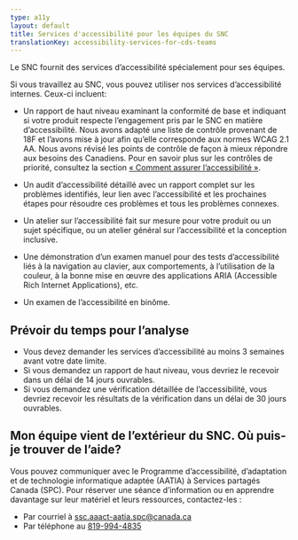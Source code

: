 ```yaml
---
type: a11y
layout: default
title: Services d'accessibilité pour les équipes du SNC
translationKey: accessibility-services-for-cds-teams
---
```


Le SNC fournit des services d’accessibilité spécialement pour ses équipes.

Si vous travaillez au SNC, vous pouvez utiliser nos services d’accessibilité internes. Ceux-ci incluent:

- Un rapport de haut niveau examinant la conformité de base et indiquant si votre produit respecte l’engagement pris par le SNC en matière d’accessibilité. Nous avons adapté une liste de contrôle provenant de 18F et l’avons mise à jour afin qu’elle corresponde aux normes WCAG 2.1 AA. Nous avons révisé les points de contrôle de façon à mieux répondre aux besoins des Canadiens. Pour en savoir plus sur les contrôles de priorité, consultez la section [« Comment assurer l’accessibilité »](/a11y/comment-le-rendre-accessible/).

- Un audit d’accessibilité détaillé avec un rapport complet sur les problèmes identifiés, leur lien avec l’accessibilité et les prochaines étapes pour résoudre ces problèmes et tous les problèmes connexes.

- Un atelier sur l’accessibilité fait sur mesure pour votre produit ou un sujet spécifique, ou un atelier général sur l’accessibilité et la conception inclusive.

- Une démonstration d’un examen manuel pour des tests d’accessibilité liés à la navigation au clavier, aux comportements, à l’utilisation de la couleur, à la bonne mise en œuvre des applications ARIA (Accessible Rich Internet Applications), etc.

- Un examen de l’accessibilité en binôme.

## Prévoir du temps pour l’analyse

- Vous devez demander les services d’accessibilité au moins 3 semaines avant votre date limite.
- Si vous demandez un rapport de haut niveau, vous devriez le recevoir dans un délai de 14 jours ouvrables.
- Si vous demandez une vérification détaillée de l’accessibilité, vous devriez recevoir les résultats de la vérification dans un délai de 30 jours ouvrables.

## Mon équipe vient de l’extérieur du SNC. Où puis-je trouver de l’aide?

Vous pouvez communiquer avec le Programme d’accessibilité, d’adaptation et de technologie informatique adaptée (AATIA) à Services partagés Canada (SPC). Pour réserver une séance d’information ou en apprendre davantage sur leur matériel et leurs ressources, contactez-les :

- Par courriel à [ssc.aaact-aatia.spc@canada.ca](mailto:ssc.aaact-aatia.spc@canada.ca)
- Par téléphone au [819-994-4835](tel:819-994-4835)
